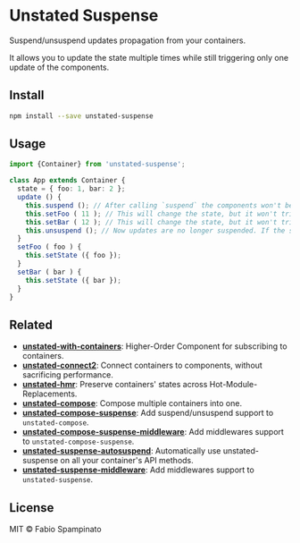 # Unstated Suspense

Suspend/unsuspend updates propagation from your containers.

It allows you to update the state multiple times while still triggering only one update of the components.

## Install

```sh
npm install --save unstated-suspense
```

## Usage

```ts
import {Container} from 'unstated-suspense';

class App extends Container {
  state = { foo: 1, bar: 2 };
  update () {
    this.suspend (); // After calling `suspend` the components won't be notified of any state update
    this.setFoo ( 11 ); // This will change the state, but it won't trigger an update of the components
    this.setBar ( 12 ); // This will change the state, but it won't trigger an update of the components
    this.unsuspend (); // Now updates are no longer suspended. If the state has been updated it will notify the components, just once (instead of twice in this particular case)
  }
  setFoo ( foo ) {
    this.setState ({ foo });
  }
  setBar ( bar ) {
    this.setState ({ bar });
  }
}
```


## Related

- **[unstated-with-containers](https://github.com/fabiospampinato/unstated-with-containers)**: Higher-Order Component for subscribing to containers.
- **[unstated-connect2](https://github.com/fabiospampinato/unstated-connect2)**: Connect containers to components, without sacrificing performance.
- **[unstated-hmr](https://github.com/fabiospampinato/unstated-hmr)**: Preserve containers' states across Hot-Module-Replacements.
- **[unstated-compose](https://github.com/fabiospampinato/unstated-compose)**: Compose multiple containers into one.
- **[unstated-compose-suspense](https://github.com/fabiospampinato/unstated-compose-suspense)**: Add suspend/unsuspend support to `unstated-compose`.
- **[unstated-compose-suspense-middleware](https://github.com/fabiospampinato/unstated-compose-suspense-middleware)**: Add middlewares support to `unstated-compose-suspense`.
- **[unstated-suspense-autosuspend](https://github.com/fabiospampinato/unstated-suspense-autosuspend)**: Automatically use unstated-suspense on all your container's API methods.
- **[unstated-suspense-middleware](https://github.com/fabiospampinato/unstated-suspense-middleware)**: Add middlewares support to `unstated-suspense`.

## License

MIT © Fabio Spampinato
